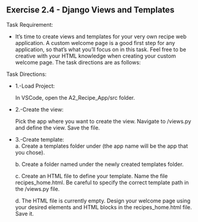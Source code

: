 ## Exercise 2.4 - Django Views and Templates

Task Requirement: 
  - It’s time to create views and templates for your very own recipe web application. A custom welcome page is a good first step for any application, so that’s what you’ll focus on in this task. Feel free to be creative with your HTML knowledge when creating your custom welcome page. The task directions are as follows:

Task Directions: 

  - 1.-Load Project: 
  
    In VSCode, open the A2_Recipe_App/src folder.

  - 2.-Create the view: 
  
    Pick the app where you want to create the view. Navigate to <app>/views.py and define the view. Save the file.

  - 3.-Create template:  
    a. Create a templates folder under <app> (the app name will be the app that you chose).

    b. Create a folder named <app> under the newly created templates folder.

    c. Create an HTML file to define your template. Name the file recipes_home.html. Be careful to specify the correct template path in the <app>/views.py file.

    d. The HTML file is currently empty. Design your welcome page using your desired elements and HTML blocks in the recipes_home.html file. Save it.